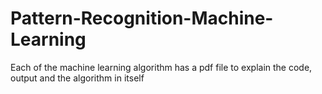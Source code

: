 # Pattern-Recognition-Machine-Learning
Each of the machine learning algorithm has a pdf file to explain the code, output and the algorithm in itself
